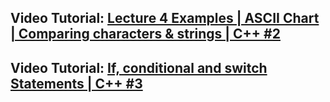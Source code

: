 ## Video Tutorial: [Lecture 4 Examples | ASCII Chart | Comparing characters & strings | C++ #2](https://youtu.be/pE89CbkLSuQ)

## Video Tutorial: [If, conditional and switch Statements | C++ #3](https://youtu.be/QBc5NQT5GXI)